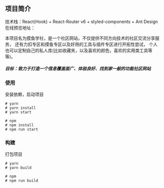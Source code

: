 ## 项目简介

技术栈：React(Hook) + React-Router v6 + styled-components + Ant Design
在线预览地址：

本项目名为摸鱼学社，是一个社区网站，不仅提供不同方向技术的社区交流分享服务，
还有力扣专区和摸鱼专区以及好用的工具与插件专区进行开拓性尝试，
个人也可以定制自己的私人库(比如收藏夹，以及喜欢的颜色，喜欢的实用类工具等等)。

##### 目标：致力于打造一个信息覆盖面广、体验良好、找到家一般的功能社区网站

### 使用

安装依赖，启动项目

```
# yarn
# yarn install
# yarn start

# npm
# npm install
# npm run start
```

### 构建

打包项目

```
# yarn
# yarn build

# npm
# npm run build
```
